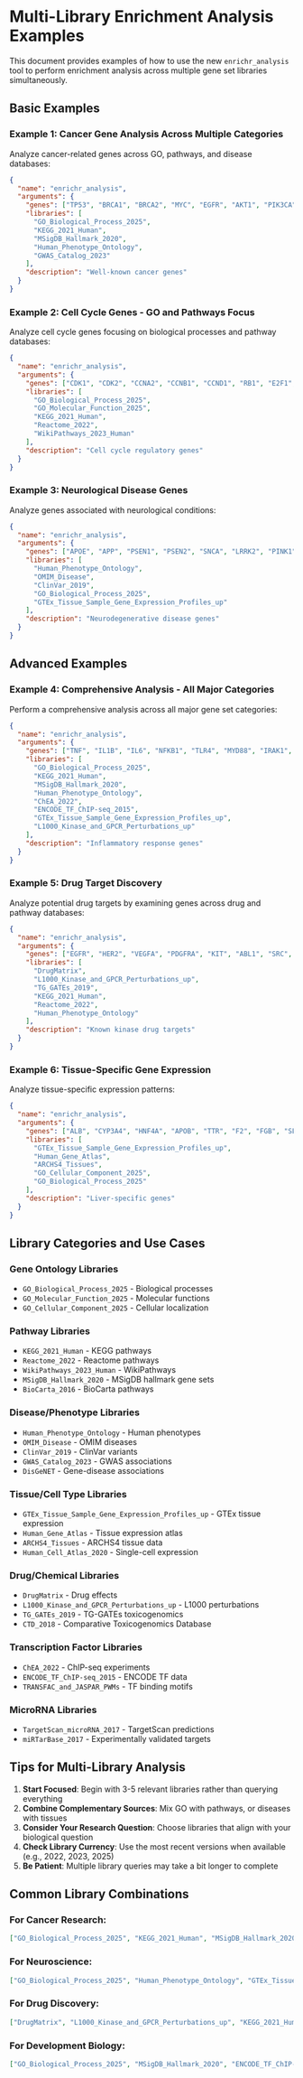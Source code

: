 # Multi-Library Enrichment Analysis Examples

This document provides examples of how to use the new `enrichr_analysis` tool to perform enrichment analysis across multiple gene set libraries simultaneously.

## Basic Examples

### Example 1: Cancer Gene Analysis Across Multiple Categories

Analyze cancer-related genes across GO, pathways, and disease databases:

```json
{
  "name": "enrichr_analysis",
  "arguments": {
    "genes": ["TP53", "BRCA1", "BRCA2", "MYC", "EGFR", "AKT1", "PIK3CA", "KRAS", "RB1", "ATM"],
    "libraries": [
      "GO_Biological_Process_2025",
      "KEGG_2021_Human", 
      "MSigDB_Hallmark_2020",
      "Human_Phenotype_Ontology",
      "GWAS_Catalog_2023"
    ],
    "description": "Well-known cancer genes"
  }
}
```

### Example 2: Cell Cycle Genes - GO and Pathways Focus

Analyze cell cycle genes focusing on biological processes and pathway databases:

```json
{
  "name": "enrichr_analysis",
  "arguments": {
    "genes": ["CDK1", "CDK2", "CCNA2", "CCNB1", "CCND1", "RB1", "E2F1", "P53", "ATM", "CHEK1"],
    "libraries": [
      "GO_Biological_Process_2025",
      "GO_Molecular_Function_2025",
      "KEGG_2021_Human",
      "Reactome_2022",
      "WikiPathways_2023_Human"
    ],
    "description": "Cell cycle regulatory genes"
  }
}
```

### Example 3: Neurological Disease Genes

Analyze genes associated with neurological conditions:

```json
{
  "name": "enrichr_analysis",
  "arguments": {
    "genes": ["APOE", "APP", "PSEN1", "PSEN2", "SNCA", "LRRK2", "PINK1", "PARK7", "HTT", "SOD1"],
    "libraries": [
      "Human_Phenotype_Ontology",
      "OMIM_Disease",
      "ClinVar_2019",
      "GO_Biological_Process_2025",
      "GTEx_Tissue_Sample_Gene_Expression_Profiles_up"
    ],
    "description": "Neurodegenerative disease genes"
  }
}
```

## Advanced Examples

### Example 4: Comprehensive Analysis - All Major Categories

Perform a comprehensive analysis across all major gene set categories:

```json
{
  "name": "enrichr_analysis",
  "arguments": {
    "genes": ["TNF", "IL1B", "IL6", "NFKB1", "TLR4", "MYD88", "IRAK1", "TRAF6", "IRF3", "STAT1"],
    "libraries": [
      "GO_Biological_Process_2025",
      "KEGG_2021_Human",
      "MSigDB_Hallmark_2020",
      "Human_Phenotype_Ontology",
      "ChEA_2022",
      "ENCODE_TF_ChIP-seq_2015",
      "GTEx_Tissue_Sample_Gene_Expression_Profiles_up",
      "L1000_Kinase_and_GPCR_Perturbations_up"
    ],
    "description": "Inflammatory response genes"
  }
}
```

### Example 5: Drug Target Discovery

Analyze potential drug targets by examining genes across drug and pathway databases:

```json
{
  "name": "enrichr_analysis",
  "arguments": {
    "genes": ["EGFR", "HER2", "VEGFA", "PDGFRA", "KIT", "ABL1", "SRC", "JAK2", "PIK3CA", "MTOR"],
    "libraries": [
      "DrugMatrix",
      "L1000_Kinase_and_GPCR_Perturbations_up",
      "TG_GATEs_2019",
      "KEGG_2021_Human",
      "Reactome_2022",
      "Human_Phenotype_Ontology"
    ],
    "description": "Known kinase drug targets"
  }
}
```

### Example 6: Tissue-Specific Gene Expression

Analyze tissue-specific expression patterns:

```json
{
  "name": "enrichr_analysis",
  "arguments": {
    "genes": ["ALB", "CYP3A4", "HNF4A", "APOB", "TTR", "F2", "FGB", "SERPINA1", "CPS1", "G6PC"],
    "libraries": [
      "GTEx_Tissue_Sample_Gene_Expression_Profiles_up",
      "Human_Gene_Atlas",
      "ARCHS4_Tissues",
      "GO_Cellular_Component_2025",
      "GO_Biological_Process_2025"
    ],
    "description": "Liver-specific genes"
  }
}
```

## Library Categories and Use Cases

### Gene Ontology Libraries
- `GO_Biological_Process_2025` - Biological processes
- `GO_Molecular_Function_2025` - Molecular functions
- `GO_Cellular_Component_2025` - Cellular localization

### Pathway Libraries
- `KEGG_2021_Human` - KEGG pathways
- `Reactome_2022` - Reactome pathways
- `WikiPathways_2023_Human` - WikiPathways
- `MSigDB_Hallmark_2020` - MSigDB hallmark gene sets
- `BioCarta_2016` - BioCarta pathways

### Disease/Phenotype Libraries
- `Human_Phenotype_Ontology` - Human phenotypes
- `OMIM_Disease` - OMIM diseases
- `ClinVar_2019` - ClinVar variants
- `GWAS_Catalog_2023` - GWAS associations
- `DisGeNET` - Gene-disease associations

### Tissue/Cell Type Libraries
- `GTEx_Tissue_Sample_Gene_Expression_Profiles_up` - GTEx tissue expression
- `Human_Gene_Atlas` - Tissue expression atlas
- `ARCHS4_Tissues` - ARCHS4 tissue data
- `Human_Cell_Atlas_2020` - Single-cell expression

### Drug/Chemical Libraries
- `DrugMatrix` - Drug effects
- `L1000_Kinase_and_GPCR_Perturbations_up` - L1000 perturbations
- `TG_GATEs_2019` - TG-GATEs toxicogenomics
- `CTD_2018` - Comparative Toxicogenomics Database

### Transcription Factor Libraries
- `ChEA_2022` - ChIP-seq experiments
- `ENCODE_TF_ChIP-seq_2015` - ENCODE TF data
- `TRANSFAC_and_JASPAR_PWMs` - TF binding motifs

### MicroRNA Libraries
- `TargetScan_microRNA_2017` - TargetScan predictions
- `miRTarBase_2017` - Experimentally validated targets

## Tips for Multi-Library Analysis

1. **Start Focused**: Begin with 3-5 relevant libraries rather than querying everything
2. **Combine Complementary Sources**: Mix GO with pathways, or diseases with tissues
3. **Consider Your Research Question**: Choose libraries that align with your biological question
4. **Check Library Currency**: Use the most recent versions when available (e.g., 2022, 2023, 2025)
5. **Be Patient**: Multiple library queries may take a bit longer to complete

## Common Library Combinations

### For Cancer Research:
```json
["GO_Biological_Process_2025", "KEGG_2021_Human", "MSigDB_Hallmark_2020", "Human_Phenotype_Ontology", "L1000_Kinase_and_GPCR_Perturbations_up"]
```

### For Neuroscience:
```json
["GO_Biological_Process_2025", "Human_Phenotype_Ontology", "GTEx_Tissue_Sample_Gene_Expression_Profiles_up", "OMIM_Disease", "ChEA_2022"]
```

### For Drug Discovery:
```json
["DrugMatrix", "L1000_Kinase_and_GPCR_Perturbations_up", "KEGG_2021_Human", "Human_Phenotype_Ontology", "ChEA_2022"]
```

### For Development Biology:
```json
["GO_Biological_Process_2025", "MSigDB_Hallmark_2020", "ENCODE_TF_ChIP-seq_2015", "GTEx_Tissue_Sample_Gene_Expression_Profiles_up"]
``` 